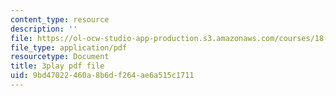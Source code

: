 ```yaml
---
content_type: resource
description: ''
file: https://ol-ocw-studio-app-production.s3.amazonaws.com/courses/18-s096-topics-in-mathematics-with-applications-in-finance-fall-2013/9bd47022460a8b6df264ae6a515c1711_nmehlS-8b3Y.pdf
file_type: application/pdf
resourcetype: Document
title: 3play pdf file
uid: 9bd47022-460a-8b6d-f264-ae6a515c1711
---
```

